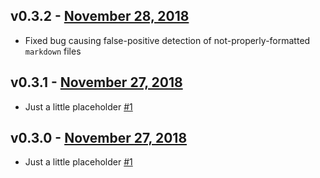 v0.3.2 - [November 28, 2018](https://github.com/lando/leia/releases/tag/v0.3.0)
----------------------------

* Fixed bug causing false-positive detection of not-properly-formatted `markdown` files

v0.3.1 - [November 27, 2018](https://github.com/lando/leia/releases/tag/v0.3.1)
----------------------------

* Just a little placeholder [#1](https://github.com/lando/leia/issues/1)

v0.3.0 - [November 27, 2018](https://github.com/lando/leia/releases/tag/v0.3.0)
----------------------------

* Just a little placeholder [#1](https://github.com/lando/leia/issues/1)

